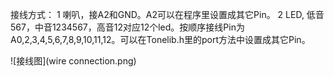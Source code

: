 接线方式：
1 喇叭，接A2和GND。A2可以在程序里设置成其它Pin。
2 LED, 低音567，中音1234567，高音12对应12个led。按顺序接线Pin为 A0,2,3,4,5,6,7,8,9,10,11,12。可以在Tonelib.h里的port方法中设置成其它Pin。

![接线图](wire connection.png)